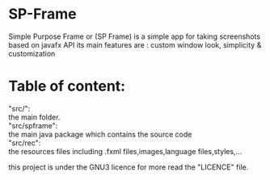 # SP-Frame
Simple Purpose Frame or (SP Frame) is a simple app for taking screenshots based on javafx API its main features are : custom window look, simplicity &amp; customization 

# Table of content:
"src/":
  <br>the main folder. 
<br>"src/spframe":
  <br>the main java package which contains the source code
<br>"src/rec":
 <br> the resources files including .fxml files,images,language files,styles,...

this project is under the GNU3 licence for more read the "LICENCE" file.
